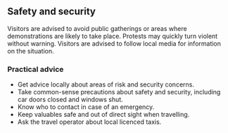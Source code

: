 ## Safety and security

Visitors are advised to avoid public gatherings or areas where demonstrations are likely to take place. Protests may quickly turn violent without warning. Visitors are advised to follow local media for information on the situation.

### **Practical advice**

* Get advice locally about areas of risk and security concerns.
* Take common-sense precautions about safety and security, including car doors closed and windows shut.
* Know who to contact in case of an emergency.
* Keep valuables safe and out of direct sight when travelling.
* Ask the travel operator about local licenced taxis.